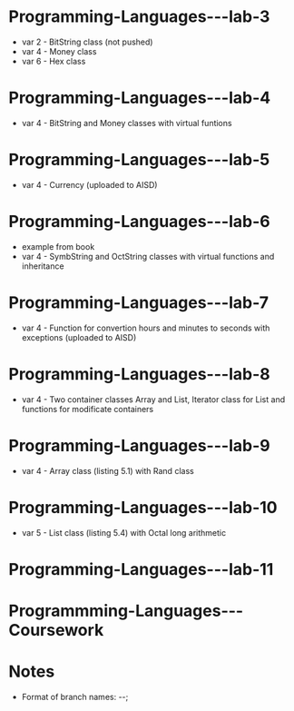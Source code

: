 # Programming-Languages---lab-3
 - var 2 - BitString class (not pushed)
 - var 4 - Money class
 - var 6 - Hex class

# Programming-Languages---lab-4
 - var 4 - BitString and Money classes with virtual funtions

# Programming-Languages---lab-5
 - var 4 - Currency (uploaded to AISD)

# Programming-Languages---lab-6
 - example from book
 - var 4 - SymbString and OctString classes with virtual functions and inheritance

# Programming-Languages---lab-7
 - var 4 - Function for convertion hours and minutes to seconds with exceptions (uploaded to AISD)

# Programming-Languages---lab-8
 - var 4 - Two container classes Array and List, Iterator class for List and functions for modificate containers

# Programming-Languages---lab-9
 - var 4 - Array class (listing 5.1) with Rand class

# Programming-Languages---lab-10
 - var 5 - List class (listing 5.4) with Octal long arithmetic

# Programming-Languages---lab-11

# Programmming-Languages---Сoursework

# Notes
 - Format of branch names: <laboratory work number>-<variant number>-<branch name>;
